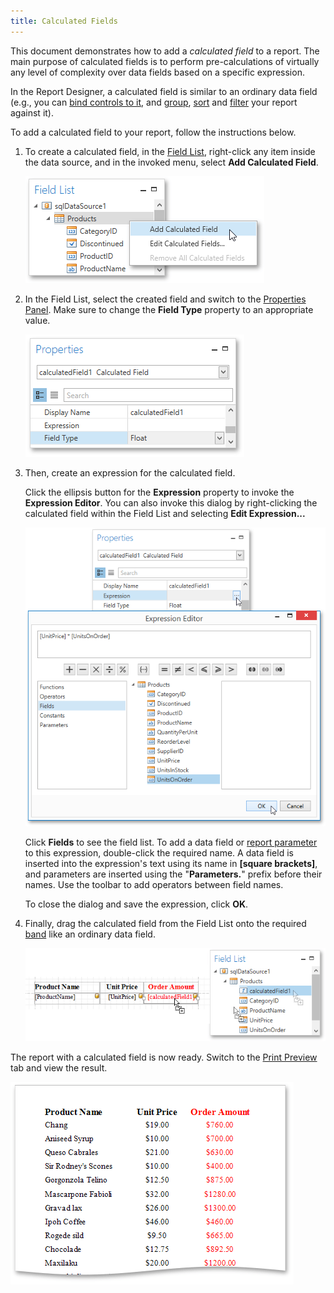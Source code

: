 ```yaml
---
title: Calculated Fields
---
```

This document demonstrates how to add a _calculated field_ to a report. The main purpose of calculated fields is to perform pre-calculations of virtually any level of complexity over data fields based on a specific expression.

In the Report Designer, a calculated field is similar to an ordinary data field (e.g., you can [bind controls to it](../../../../../../interface-elements-for-desktop/articles/report-designer/report-designer-for-wpf/creating-reports/providing-data/binding-report-controls-to-data.md), and [group](../../../../../../interface-elements-for-desktop/articles/report-designer/report-designer-for-wpf/creating-reports/shaping-data/grouping-data.md), [sort](../../../../../../interface-elements-for-desktop/articles/report-designer/report-designer-for-wpf/creating-reports/shaping-data/sorting-data.md) and [filter](../../../../../../interface-elements-for-desktop/articles/report-designer/report-designer-for-wpf/creating-reports/shaping-data/filtering-data.md) your report against it).

To add a calculated field to your report, follow the instructions below.
1. To create a calculated field, in the [Field List](../../../../../../interface-elements-for-desktop/articles/report-designer/report-designer-for-wpf/interface-elements/field-list.md), right-click any item inside the data source, and in the invoked menu, select **Add Calculated Field**.
	
	![WPFDesigner_FieldListAddingCalcField](../../../../../images/Img123013.png)
2. In the Field List, select the created field and switch to the [Properties Panel](../../../../../../interface-elements-for-desktop/articles/report-designer/report-designer-for-wpf/interface-elements/properties-panel.md). Make sure to change the **Field Type** property to an appropriate value.
	
	![EUD_WpfReportDesigner_CalcField_1](../../../../../images/Img123716.png)
3. Then, create an expression for the calculated field.
	
	Click the ellipsis button for the **Expression** property to invoke the **Expression Editor**. You can also invoke this dialog by right-clicking the calculated field within the Field List and selecting **Edit Expression...**
	
	![EUD_WpfReportDesigner_CalcField_2](../../../../../images/Img123717.png)
	
	Click **Fields** to see the field list. To add a data field or [report parameter](../../../../../../interface-elements-for-desktop/articles/report-designer/report-designer-for-wpf/creating-reports/providing-data/report-parameters.md) to this expression, double-click the required name. A data field is inserted into the expression's text using its name in **[**square brackets**]**, and parameters are inserted using the "**Parameters.**" prefix before their names. Use the toolbar to add operators between field names.
	
	 
	
	To close the dialog and save the expression, click **OK**.
4. Finally, drag the calculated field from the Field List onto the required [band](../../../../../../interface-elements-for-desktop/articles/report-designer/report-designer-for-wpf/report-elements/report-bands.md) like an ordinary data field.
	
	![EUD_WpfReportDesigner_CalcField_3](../../../../../images/Img123718.png)

The report with a calculated field is now ready. Switch to the [Print Preview](../../../../../../interface-elements-for-desktop/articles/report-designer/report-designer-for-wpf/document-preview.md) tab and view the result.

![EUD_WpfReportDesigner_CalcField_Result](../../../../../images/Img123719.png)